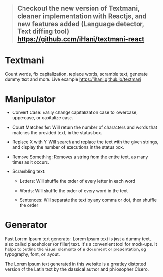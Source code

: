 > ## Checkout the new version of Textmani, cleaner implementation with Reactjs, and new features added (Language detector, Text diffing tool) https://github.com/iHani/textmani-react  

# Textmani
Count words, fix capitalization, replace words, scramble text, generate dummy text and more. Live example https://ihani.github.io/textmani

# Manipulator
- Convert Case: Easily change capitalization case to lowercase, uppercase, or capitalize case.

- Count Matches for: Will return the number of characters and words that matches the provided text, in the status box.

- Replace X with Y: Will search and replace the text with the given strings, and display the number of executions in the status box.

- Remove Something: Removes a string from the entire text, as many times as it occurs.

- Scrambling text:

  - Letters: Will shuffle the order of every letter in each word

  - Words: Will shuffle the order of every word in the text

  - Sentences: Will separate the text by any comma or dot, then shuffle the order

# Generator
Fast Lorem Ipsum text generator. Lorem Ipsum text is just a dummy text, also called placeholder (or filler) text. It's a convenient tool for mock-ups. It helps to outline the visual elements of a document or presentation, eg typography, font, or layout.

The Lorem Ipsum text generated in this website is a greatley distorted version of the Latin text by the classical author and philosopher Cicero.
